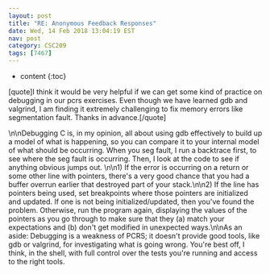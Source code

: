 ```yaml
---
layout: post
title: "RE: Anonymous Feedback Responses"
date: Wed, 14 Feb 2018 13:04:19 EST
nav: post
category: CSC209
tags: [7467]
---
```


* content
{:toc}

[quote]I think it would be very helpful if we can get some kind of practice on debugging in our pcrs exercises. Even though we have learned gdb and valgrind, I am finding it extremely challenging to fix memory errors like segmentation fault. Thanks in advance.[/quote]
<!-- more -->
<p>\n\nDebugging C is, in my opinion, all about using gdb effectively to build up a model of what is happening, so you can compare it to your internal model of what should be occurring. When you seg fault, I run a backtrace first, to see where the seg fault is occurring. Then, I look at the code to see if anything obvious jumps out. \n\n1) If the error is occurring on a return or some other line with pointers, there's a very good chance that you had a buffer overrun earlier that destroyed part of your stack.\n\n2) If the line has pointers being used, set breakpoints where those pointers are initialized and updated. If one is not being initialized/updated, then you've found the problem. Otherwise, run the program again, displaying the values of the pointers as you go through to make sure that they (a) match your expectations and (b) don't get modified in unexpected ways.\n\nAs an aside: Debugging is a weakness of PCRS; it doesn't provide good tools, like gdb or valgrind, for investigating what is going wrong. You're best off, I think, in the shell, with full control over the tests you're running and access to the right tools.</p>

